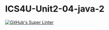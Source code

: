 # ICS4U-Unit2-04-java-2

[![GitHub's Super Linter](https://github.com/darienrh/ICS4U-Unit2-04-java-2/workflows/GitHub's%20Super%20Linter/badge.svg)](https://github.com/darienrh/ICS4U-Unit2-04-java-2/actions)
